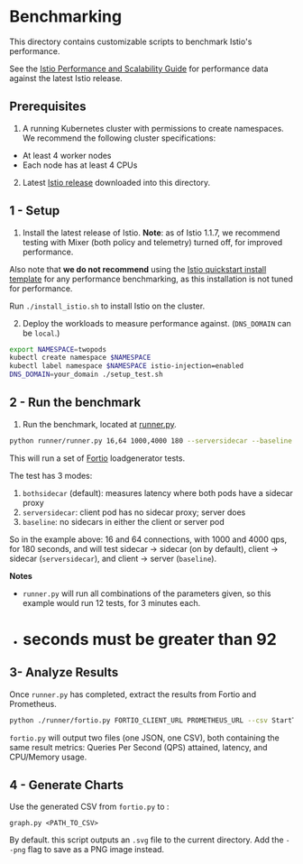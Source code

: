 # Benchmarking

This directory contains customizable scripts to benchmark Istio's performance.

See the [Istio Performance and Scalability Guide](https://istio.io/docs/concepts/performance-and-scalability/) for performance data against the latest Istio release.  

## Prerequisites 

1. A running Kubernetes cluster with permissions to create namespaces. We recommend the following cluster specifications:

- At least 4 worker nodes
- Each node has at least 4 CPUs   

2. Latest [Istio release](https://github.com/istio/istio/releases) downloaded into this directory.  

## 1 - Setup 

1. Install the latest release of Istio. **Note**: as of Istio 1.1.7, we recommend testing with Mixer (both policy and telemetry) turned off, for improved performance.

Also note that **we do not recommend** using the [Istio quickstart install template](https://istio.io/docs/setup/kubernetes/install/kubernetes/) for any performance benchmarking, as this installation is not tuned for performance. 

Run `./install_istio.sh` to install Istio on the cluster.


2. Deploy the workloads to measure performance against.  (`DNS_DOMAIN` can be `local`.)

```bash
export NAMESPACE=twopods
kubectl create namespace $NAMESPACE
kubectl label namespace $NAMESPACE istio-injection=enabled
DNS_DOMAIN=your_domain ./setup_test.sh
```

## 2 - Run the benchmark

1. Run the benchmark, located at [runner.py](./runner/runner.py). 

```bash
python runner/runner.py 16,64 1000,4000 180 --serversidecar --baseline
```

This will run a set of [Fortio](http://fortio.org/) loadgenerator tests.

The test has 3 modes:

1) `bothsidecar` (default): measures latency where both pods have a sidecar proxy 
2) `serversidecar`: client pod has no sidecar proxy; server does 
3) `baseline`: no sidecars in either the client or server pod 

So in the example above: 16 and 64 connections, with 1000 and 4000 qps, for 180 seconds, and will test sidecar -> sidecar (on by default), client -> sidecar (`serversidecar`), and client -> server (`baseline`).

**Notes**
- `runner.py` will run all combinations of the parameters given, so this example would run 12 tests, for 3 minutes each.
- # seconds must be greater than 92 



## 3- Analyze Results

Once `runner.py` has completed, extract the results from Fortio and Prometheus.

```bash
python ./runner/fortio.py FORTIO_CLIENT_URL PROMETHEUS_URL --csv StartTime,ActualDuration,Labels,NumThreads,ActualQPS,p50,p90,p99,cpu_mili_avg_telemetry_mixer,cpu_mili_max_telemetry_mixer,mem_MB_max_telemetry_mixer,cpu_mili_avg_fortioserver_deployment_proxy,cpu_mili_max_fortioserver_deployment_proxy,mem_MB_max_fortioserver_deployment_proxy,cpu_mili_avg_ingressgateway_proxy,cpu_mili_max_ingressgateway_proxy,mem_MB_max_ingressgateway_proxy
```

`fortio.py` will output two files (one JSON, one CSV), both containing the same result metrics: Queries Per Second (QPS) attained, latency, and CPU/Memory usage. 


## 4 - Generate Charts

Use the generated CSV from `fortio.py` to : 

`graph.py <PATH_TO_CSV>` 

By default. this script outputs an `.svg` file to the current directory. Add the `--png` flag to save as a PNG image instead. 




